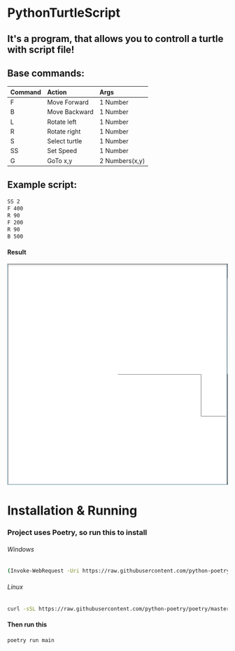 # PythonTurtleScript

## It's a program, that allows you to controll a turtle with script file!
## Base commands:

| Command | Action | Args|
|:--------|:-------|:---------|
| F       |Move Forward  | 1 Number		  |
| B       |Move Backward | 1 Number		  |
| L       |Rotate left   | 1 Number		  |
| R       |Rotate right  | 1 Number		  |
| S       |Select turtle | 1 Number		  |
| SS      |Set Speed     | 1 Number		  |
| G		  |GoTo x,y		 | 2 Numbers(x,y) |
## Example script:
```
SS 2
F 400
R 90
F 200
R 90
B 500
```
#### Result
![example](Example.png "Example")

# Installation & Running

### Project uses Poetry, so run this to install

###### Windows
```bash
(Invoke-WebRequest -Uri https://raw.githubusercontent.com/python-poetry/poetry/master/get-poetry.py -UseBasicParsing).Content | python -
```

###### Linux
```bash
curl -sSL https://raw.githubusercontent.com/python-poetry/poetry/master/get-poetry.py | python -
```

#### Then run this

```bash
poetry run main
```
